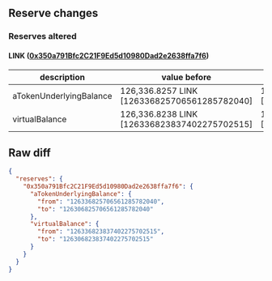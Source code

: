 ## Reserve changes

### Reserves altered

#### LINK ([0x350a791Bfc2C21F9Ed5d10980Dad2e2638ffa7f6](https://optimistic.etherscan.io/address/0x350a791Bfc2C21F9Ed5d10980Dad2e2638ffa7f6))

| description | value before | value after |
| --- | --- | --- |
| aTokenUnderlyingBalance | 126,336.8257 LINK [126336825706561285782040] | 126,306.8257 LINK [126306825706561285782040] |
| virtualBalance | 126,336.8238 LINK [126336823837402275702515] | 126,306.8238 LINK [126306823837402275702515] |


## Raw diff

```json
{
  "reserves": {
    "0x350a791Bfc2C21F9Ed5d10980Dad2e2638ffa7f6": {
      "aTokenUnderlyingBalance": {
        "from": "126336825706561285782040",
        "to": "126306825706561285782040"
      },
      "virtualBalance": {
        "from": "126336823837402275702515",
        "to": "126306823837402275702515"
      }
    }
  }
}
```